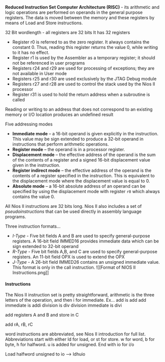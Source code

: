 
**Reduced Instruction Set Computer Architecture (RISC)** - its arithmetic and logic operations are performed on operands in the general purpose registers. The data is moved between the memory and these registers by means of Load and Store instructions.

32 Bit wordlength - all registers are 32 bits
It has 32 registers

- Register r0 is referred to as the zero register. It always contains the constant 0. Thus, reading this register returns the value 0, while writing to it has no effect.  
- Register r1 is used by the Assembler as a temporary register; it should not be referenced in user programs  
- Registers r24 and r29 are used for processing of exceptions; they are not available in User mode  
- Registers r25 and r30 are used exclusively by the JTAG Debug module  
- Registers r27 and r28 are used to control the stack used by the Nios II processor  
- Register r31 is used to hold the return address when a subroutine is called

Reading or writing to an address that does not correspond to an existing memory or I/O location produces an undefined result

Five addressing modes
- **Immediate mode** – a 16-bit operand is given explicitly in the instruction. This value may be sign extended to produce a 32-bit operand in instructions that perform arithmetic operations.
- **Register mode** – the operand is in a processor register.
- **Displacement mode** – the effective address of the operand is the sum of the contents of a register and a signed 16-bit displacement value given in the instruction.
- **Register indirect mode** – the effective address of the operand is the contents of a register specified in the instruction. This is equivalent to the displacement mode where the displacement value is equal to 0.
- **Absolute mode** – a 16-bit absolute address of an operand can be specified by using the displacement mode with register `r0` which always contains the value 0.

All Nios II instructions are 32 bits long. Nios II also includes a set of *pseudoinstructions* that can be used directly in assembly language programs.

Three instruction formats...

- *I-Type* - Five bit fields A and B are used to specify general-purpose registers. A 16-bit field IMMED16 provides immediate data which can be sign extended to 32-bit operand
- *R-Type* - Five bit fields A,B, and C are used to specify general-purpose registers. An 11-bit field OPX is used to extend the OPX
- *J-Type* - A 26-bit field IMMED26 contains an unsigned immediate value. This format is only in the call instruction.
![[Format of NIOS II Instructions.png]]

#### Instructions
The Nios II instruction set is pretty straightforward, arithmetic is the three letters of the operation, and then i for immediate. Ex...
add is add
add immediate is addi
division is div
division immediate is divi

add registers A and B and store in C

<div algin="center">

add rA, rB, rC

</div>

word instructions are abbreviated, see Nios II introduction for full list.
Abbreviations start with either ld for load, or st for store. w for word, b for byte, h for halfword. u is added for unsigned. End with io for i/o

Load halfword unsigned to io --> ldhuio

